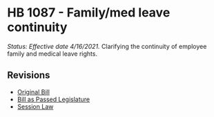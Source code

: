 # HB 1087 - Family/med leave continuity
*Status: Effective date 4/16/2021.*
Clarifying the continuity of employee family and medical leave rights.

## Revisions
* [Original Bill](1/)
* [Bill as Passed Legislature](1/)
* [Session Law](1/)
